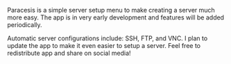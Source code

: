 Paracesis is a simple server setup menu to make creating a server
much more easy. The app is in very early development and features will be added periodically.

Automatic server configurations include: SSH, FTP, and VNC. I plan to update the app to make it even 
easier to setup a server. Feel free to redistribute app and share on social media!


